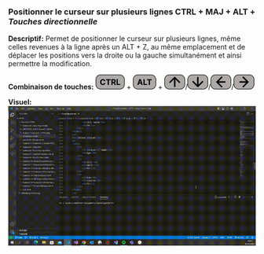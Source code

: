 ### Positionner le curseur sur plusieurs lignes CTRL + MAJ + ALT + *Touches directionnelle* 

**Descriptif:** Permet de positionner le curseur sur plusieurs lignes, même celles revenues à la ligne après un ALT + Z, au même emplacement et de déplacer les positions vers la droite ou la gauche simultanément et ainsi permettre la modification.

**Combinaison de touches:** ![CTRL](../touches/CTRL.png) + ![ALT](../touches/ALT.png) + ![HAUT](../touches/HAUT.png)/![BAS](../touches/BAS.png)/![GAUCHE](../touches/GAUCHE.png)/![DROITE](../touches/DROITE.png)

**Visuel:** ![Positionner le curseur sur plusieurs lignes CTRL + MAJ + ALT + *Touches directionnelle* ](./gifs/CTRL-MAJ-ALT-ToucheDirectionnel.gif)
